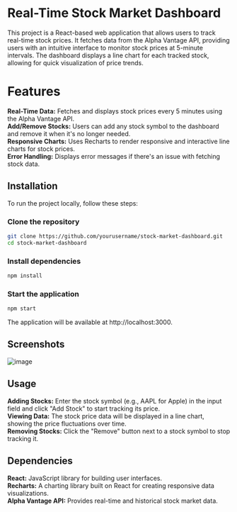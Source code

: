 # Real-Time Stock Market Dashboard
This project is a React-based web application that allows users to track real-time stock prices. It fetches data from the Alpha Vantage API, providing users with an intuitive interface to monitor stock prices at 5-minute intervals. The dashboard displays a line chart for each tracked stock, allowing for quick visualization of price trends.

# Features
**Real-Time Data:** Fetches and displays stock prices every 5 minutes using the Alpha Vantage API.\
**Add/Remove Stocks:** Users can add any stock symbol to the dashboard and remove it when it's no longer needed.\
**Responsive Charts:** Uses Recharts to render responsive and interactive line charts for stock prices.\
**Error Handling:** Displays error messages if there's an issue with fetching stock data.

## Installation
To run the project locally, follow these steps:

### Clone the repository
```bash
git clone https://github.com/yourusername/stock-market-dashboard.git
cd stock-market-dashboard
```

### Install dependencies
```bash
npm install
```

### Start the application
```bash
npm start
```

The application will be available at http://localhost:3000.

## Screenshots
![image](https://github.com/user-attachments/assets/44e6e3e3-59cc-464e-9c21-d2de6356c50f)


## Usage
**Adding Stocks:** Enter the stock symbol (e.g., AAPL for Apple) in the input field and click "Add Stock" to start tracking its price.\
**Viewing Data:** The stock price data will be displayed in a line chart, showing the price fluctuations over time.\
**Removing Stocks:** Click the "Remove" button next to a stock symbol to stop tracking it.

## Dependencies
**React:** JavaScript library for building user interfaces.\
**Recharts:** A charting library built on React for creating responsive data visualizations.\
**Alpha Vantage API:** Provides real-time and historical stock market data.
